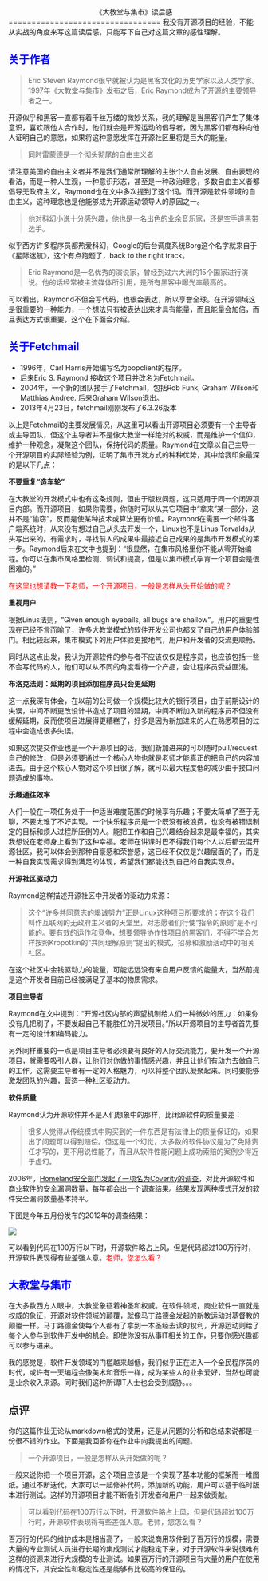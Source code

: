 <center>《大教堂与集市》读后感</center>
=================================
我没有开源项目的经验，不能从实战的角度来写这篇读后感，只能写下自己对这篇文章的感性理解。


<font color="blue">关于作者</font>
-------
> Eric Steven Raymond很早就被认为是黑客文化的历史学家以及人类学家。
1997年《大教堂与集市》发布之后，Eric Raymond成为了开源的主要领导者之一。

开源似乎和黑客一直都有着千丝万缕的微妙关系，我的理解是当黑客们产生了集体意识，喜欢跟他人合作时，他们就会是开源运动的倡导者，因为黑客们都有种向他人证明自己的意愿，如果将这种意愿发挥在开源社区里将是巨大的能量。
> 同时雷蒙德是一个彻头彻尾的自由主义者

请注意美国的自由主义者并不是我们通常所理解的主张个人自由发展、自由表现的看法，而是一种人生观，一种意识形态，甚至是一种政治理念，多数自由主义者都倡导无政府主义，Raymond也在文中多次提到了这个词。而开源是软件领域的自由主义，这种理念也是他能够成为开源运动领导人的原因之一。

> 他对科幻小说十分感兴趣，他也是一名出色的业余音乐家，还是空手道黑带选手。

似乎西方许多程序员都热爱科幻，Google的后台调度系统Borg这个名字就来自于《星际迷航》，这个有点跑题了，back to the right track。

>Eric Raymond是一名优秀的演说家，曾经到过六大洲的15个国家进行演说。他的话经常被主流媒体所引用，是所有黑客中曝光率最高的。

可以看出，Raymond不但会写代码，也很会表达，所以享誉全球。在开源领域这是很重要的一种能力，一个想法只有被表达出来才具有能量，而且能量会加倍，而且表达方式很重要，这个在下面会介绍。

<font color="blue">关于Fetchmail</font>
----------
- 1996年，Carl Harris开始编写名为popclient的程序。
- 后来Eric S. Raymond 接收这个项目并改名为Fetchmail。
- 2004年，一个新的团队接手了Fetchmail，包括Rob Funk, Graham Wilson和Matthias Andree. 后来Graham Wilson退出。
- 2013年4月23日，fetchmail刚刚发布了6.3.26版本

以上是Fetchmail的主要发展情况，从这里可以看出开源项目必须要有一个主导者或主导团队，但这个主导者并不是像大教堂一样绝对的权威，而是维护一个信仰，维护一种观念，凝聚这个团队，保持代码的质量。Raymond在文章以自己主导一个开源项目的实际经验为例，证明了集市开发方式的种种优势，其中给我印象最深的是以下几点：

**不要重复“造车轮”**

在大教堂的开发模式中也有这条规则，但由于版权问题，这只适用于同一个闭源项目内部。而开源项目，如果你需要，你随时可以从其它项目中“拿来”某一部分，这并不是“偷窃”，反而是使某种技术或算法更有价值。Raymond在需要一个邮件客户端系统时，从来没有想过自己从头去开发一个，Linux也不是Linus Torvalds从头写出来的。有需求时，寻找前人的成果中最接近自己成果的是集市开发模式的第一步。Raymond后来在文中也提到：“很显然，在集市风格里你不能从零开始编程。你可以在集市风格里检测、调试和提高，但是以集市模式孕育一个项目会是很困难的。”

<font color="red">在这里也想请教一下老师，一个开源项目，一般是怎样从头开始做的呢？</font>

**重视用户**

根据Linus法则，“Given enough eyeballs, all bugs are shallow”。用户的重要性现在已经不言而喻了，许多大教堂模式的软件开发公司也都又了自己的用户体验部门。相比较起来，集市模式下的用户体验更接地气，用户和开发者的交流更顺畅。

同时从这点出发，我认为开源软件的参与者不应该仅仅是程序员，也应该包括一些不会写代码的人，他们可以从不同的角度看待一个产品，会让程序员受益匪浅。

**布洛克法则：延期的项目添加程序员只会更延期**

这一点我深有体会，在以前的公司做一个规模比较大的银行项目，由于前期设计的失误，中间不断更改设计书造成了项目的延期，中间不断加入新的程序员不但没有缓解延期，反而使项目进展得更糟糕了，好多是因为新加进来的人在熟悉项目的过程中会造成很多失误。

如果这次提交作业也是一个开源项目的话，我们新加进来的可以随时pull/request自己的修改，但是必须要通过一个核心人物也就是老师才能真正的把自己的内容加进去。由于这个核心人物对这个项目很了解，就可以最大程度低的减少由于接口问题造成的事物。

**乐趣通往效率**

人们一般在一项任务处于一种适当难度范围的时候享有乐趣；不要太简单了至于无聊，不要太难了不好实现。一个快乐程序员是一个既没有被浪费，也没有被错误制定的目标和烦人过程所压倒的人。能把工作和自己兴趣结合起来是最幸福的，其实我想说在老师身上看到了这种幸福。老师在讲课时巴不得我们每个人以后都去混开源社区，我可以体会到那种自豪感和荣誉感，这已经不仅仅是兴趣层面的了，而是一种自我实现需求得到满足的体现，希望我们都能找到自己的自我实现点。

**开源社区驱动力**

Raymond这样描述开源社区中开发者的驱动力来源：

> 这个“许多共同意志的竭诚努力”正是Linux这种项目所要求的；在这个我们叫作互联网的无政府主义者的天堂里，对志愿者们行使“指令的原则”是不可能的。要有效的运作和竞争，想要领导协作性项目的黑客们，不得不学会怎样按照Kropotkin的“共同理解原则”提出的模式，招募和激励活动中的相关社区。

在这个社区中金钱驱动力的能量，可能远远没有来自用户反馈的能量大，当然前提是这个开发者目前已经被满足了基本的物质需求。

**项目主导者**

Raymond在文中提到：“开源社区内部的声望机制给人们一种微妙的压力：如果你没有几把刷子，不要发起自己不能胜任的开发项目。”所以开源项目的主导者首先要有一定的设计和编码能力。

另外同样重要的一点是项目主导者必须要有良好的人际交流能力，要开发一个开源项目，就需要吸引人群，让他们对你做的事情感兴趣，并且让他们有动力去做自己的工作。这需要主导者有一定的人格魅力，可以将整个团队凝聚起来。同时要能够激发团队的兴趣，营造一种社区驱动力。

**软件质量**

Raymond认为开源软件并不是人们想象中的那样，比闭源软件的质量要差：

> 很多人觉得从传统模式中购买到的一件东西是有法律上的质量保证的，如果出了问题可以得到赔偿。但这是一个幻觉，大多数的软件协议是为了免除责任才写的，更不用说性能了，而且从软件性能问题上成功索赔的案例少得近于虚幻。

2006年，[Homeland安全部门发起了一项名为Coverity的调查](http://softwareintegrity.coverity.com/register-for-the-coverity-2012-scan-report.html)，对比开源软件和商业软件的安全漏洞数量，每年都会出一个调查结果。结果发现两种模式开发的软件安全漏洞数量基本持平。

下图是今年五月份发布的2012年的调查结果：

![](http://www.wired.com/wiredenterprise/wp-content/uploads/2013/05/defect-density-660x273.png)

可以看到代码在100万行以下时，开源软件略占上风，但是代码超过100万行时，开源软件表现得有些差强人意。<font color="red">老师，您怎么看？</font>

<font color="blue">大教堂与集市</font>
-------------------------------------
在大多数西方人眼中，大教堂象征着神圣和权威。在软件领域，商业软件一直就是权威的象征，开源对软件领域的颠覆，就像马丁路德金发起的新教运动对基督教的颠覆一样。马丁路德金使每个人都有了拿到一本圣经去读的权利，开源运动则给了每个人参与到软件开发中的机会。即使你没有从事IT相关的工作，只要你感兴趣都可以参与进来。

我的感觉是，软件开发领域的门槛越来越低，我们似乎正在进入一个全民程序员的时代，或许有一天编程会像美术和音乐一样，成为某些人的业余爱好，当然也可能是业余收入来源。同时我们这种所谓IT人士也会受到威胁。。。

## 点评 ##
你的这篇作业无论从markdown格式的使用，还是从问题的分析和总结来说都是一份很不错的作业。下面是我回答你在作业中向我提出的问题。

> 一个开源项目，一般是怎样从头开始做的呢？

一般来说你把一个项目开源，这个项目应该是一个实现了基本功能的框架而一堆图纸。通过不断迭代，大家可以一起修补代码，添加新的功能，用户可以基于临时版本进行测试。这样的开源项目才能不断吸引开发者和用户一起来做贡献。

> 可以看到代码在100万行以下时，开源软件略占上风，但是代码超过100万行时，开源软件表现得有些差强人意。老师，您怎么看？

百万行的代码的维护成本是相当高了，一般来说商用软件到了百万行的规模，需要大量的专业测试人员进行长期的集成测试才能稳定下来，对于开源软件来说很难有这样的资源来进行大规模的专业测试。如果百万行的开源项目有大量的用户在使用的情况下，其安全性和稳定性还是能够有比较高的保证的。

